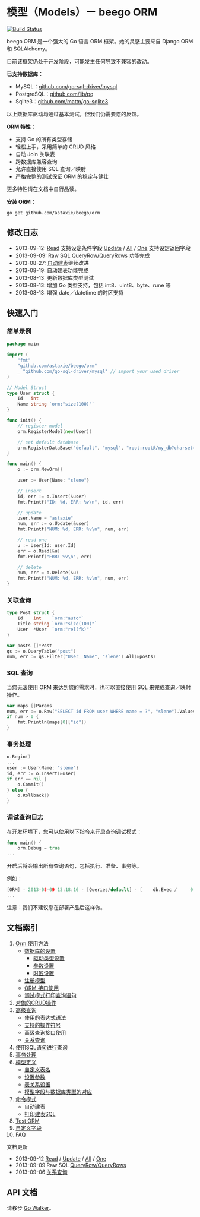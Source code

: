 # 模型（Models）－ beego ORM

[![Build Status](https://drone.io/github.com/astaxie/beego/status.png)](https://drone.io/github.com/astaxie/beego/latest)

beego ORM 是一个强大的 Go 语言 ORM 框架。她的灵感主要来自 Django ORM 和 SQLAlchemy。

目前该框架仍处于开发阶段，可能发生任何导致不兼容的改动。

**已支持数据库：**

* MySQL：[github.com/go-sql-driver/mysql](https://github.com/go-sql-driver/mysql)
* PostgreSQL：[github.com/lib/pq](https://github.com/lib/pq)
* Sqlite3：[github.com/mattn/go-sqlite3](https://github.com/mattn/go-sqlite3)

以上数据库驱动均通过基本测试，但我们仍需要您的反馈。

**ORM 特性：**

* 支持 Go 的所有类型存储
* 轻松上手，采用简单的 CRUD 风格
* 自动 Join 关联表
* 跨数据库兼容查询
* 允许直接使用 SQL 查询／映射
* 严格完整的测试保证 ORM 的稳定与健壮

更多特性请在文档中自行品读。

**安装 ORM：**

	go get github.com/astaxie/beego/orm

## 修改日志

* 2013-09-12: [Read](Models_Object#read) 支持设定条件字段 [Update](Models_Object#update) / [All](Models_Query#all) / [One](Models_Query#one) 支持设定返回字段
* 2013-09-09: Raw SQL [QueryRow/QueryRows](Models_RawSQL#queryrow) 功能完成
* 2013-08-27: [自动建表](Models_Cmd#自动建表)继续改进
* 2013-08-19: [自动建表](Models_Cmd#自动建表)功能完成
* 2013-08-13: 更新数据库类型测试
* 2013-08-13: 增加 Go 类型支持，包括 int8、uint8、byte、rune 等
* 2013-08-13: 增强 date／datetime 的时区支持

## 快速入门

### 简单示例

```go
package main

import (
	"fmt"
	"github.com/astaxie/beego/orm"
	_ "github.com/go-sql-driver/mysql" // import your used driver
)

// Model Struct
type User struct {
	Id   int
	Name string `orm:"size(100)"`
}

func init() {
	// register model
	orm.RegisterModel(new(User))

	// set default database
	orm.RegisterDataBase("default", "mysql", "root:root@/my_db?charset=utf8", 30)
}

func main() {
	o := orm.NewOrm()

	user := User{Name: "slene"}

	// insert
	id, err := o.Insert(&user)
	fmt.Printf("ID: %d, ERR: %v\n", id, err)

	// update
	user.Name = "astaxie"
	num, err := o.Update(&user)
	fmt.Printf("NUM: %d, ERR: %v\n", num, err)

	// read one
	u := User{Id: user.Id}
	err = o.Read(&u)
	fmt.Printf("ERR: %v\n", err)

	// delete
	num, err = o.Delete(&u)
	fmt.Printf("NUM: %d, ERR: %v\n", num, err)
}
```
	
### 关联查询

```go
type Post struct {
	Id    int    `orm:"auto"`
	Title string `orm:"size(100)"`
	User  *User  `orm:"rel(fk)"`
}

var posts []*Post
qs := o.QueryTable("post")
num, err := qs.Filter("User__Name", "slene").All(&posts)
```

### SQL 查询

当您无法使用 ORM 来达到您的需求时，也可以直接使用 SQL 来完成查询／映射操作。

```go
var maps []Params
num, err := o.Raw("SELECT id FROM user WHERE name = ?", "slene").Values(&maps)
if num > 0 {
	fmt.Println(maps[0]["id"])
}
```

### 事务处理

```go
o.Begin()
...
user := User{Name: "slene"}
id, err := o.Insert(&user)
if err == nil {
	o.Commit()
} else {
	o.Rollback()
}
```

### 调试查询日志

在开发环境下，您可以使用以下指令来开启查询调试模式：

```go
func main() {
	orm.Debug = true
...
```

开启后将会输出所有查询语句，包括执行、准备、事务等。

例如：

```go
[ORM] - 2013-08-09 13:18:16 - [Queries/default] - [    db.Exec /     0.4ms] - 	[INSERT INTO `user` (`name`) VALUES (?)] - `slene`
...
```

注意：我们不建议您在部署产品后这样做。

## 文档索引

1. [Orm 使用方法](Models_ORM)
	- [数据库的设置](Models_ORM#数据库的设置)
		* [驱动类型设置](Models_ORM#registerdriver)
		* [参数设置](Models_ORM#registerdatabase)
		* [时区设置](Models_ORM#时区设置)
	- [注册模型](Models_ORM#注册模型)
	- [ORM 接口使用](Models_ORM#orm-接口使用)
	- [调试模式打印查询语句](Models_ORM#调试模式打印查询语句)
2. [对象的CRUD操作](Models_Object)
3. [高级查询](Models_Query)
	- [使用的表达式语法](Models_Query#expr)
	- [支持的操作符号](Models_Query#operators)
	- [高级查询接口使用](Models_Query#高级查询接口使用)
	- [关系查询](Models_Query#关系查询)
4. [使用SQL语句进行查询](Models_RawSQL)
5. [事务处理](Models_Transaction)
6. [模型定义](Models_Models)
	- [自定义表名](Models_Models#自定义表名)
	- [设置参数](Models_Models#设置参数)
	- [表关系设置](Models_Models#表关系设置)
	- [模型字段与数据库类型的对应](Models_Models#模型字段与数据库类型的对应)
7. [命令模式](Models_Cmd)
	- [自动建表](Models_Cmd#自动建表)
	- [打印建表SQL](Models_Cmd#打印建表sql)
8. [Test ORM](Models_Test)
9. [自定义字段](Models_Fields)
10. [FAQ](Models_Faq)

文档更新

* 2013-09-12 [Read](Models_Object#read) / [Update](Models_Object#update) / [All](Models_Query#all) / [One](Models_Query#one)
* 2013-09-09 Raw SQL [QueryRow/QueryRows](Models_RawSQL#queryrow)
* 2013-09-06 [关系查询](Models_Query#关系查询)

## API 文档

请移步 [Go Walker](http://gowalker.org/github.com/astaxie/beego/orm)。
